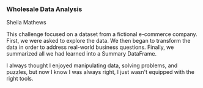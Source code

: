 ### Wholesale Data Analysis
Sheila Mathews

This challenge focused on a dataset from a fictional e-commerce company. 
First, we were asked to explore the data. We then began to transform the data in order to address real-world business questions. 
Finally, we summarized all we had learned into a Summary DataFrame. 

I always thought I enjoyed manipulating data, solving problems, and puzzles, but now I know I was always right, I just wasn't equipped with the right tools. 
